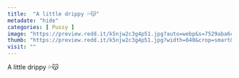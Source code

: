 ```yaml
---
title:  "A little drippy 💦😽"
metadate: "hide"
categories: [ Pussy ]
image: "https://preview.redd.it/k5njw2c3g4p51.jpg?auto=webp&s=7529aba6c756d3c7d8a09e9953adf59369c7a571"
thumb: "https://preview.redd.it/k5njw2c3g4p51.jpg?width=640&crop=smart&auto=webp&s=131a66f19acc6107bbf3200e5bb576901638001d"
visit: ""
---
```

A little drippy 💦😽

